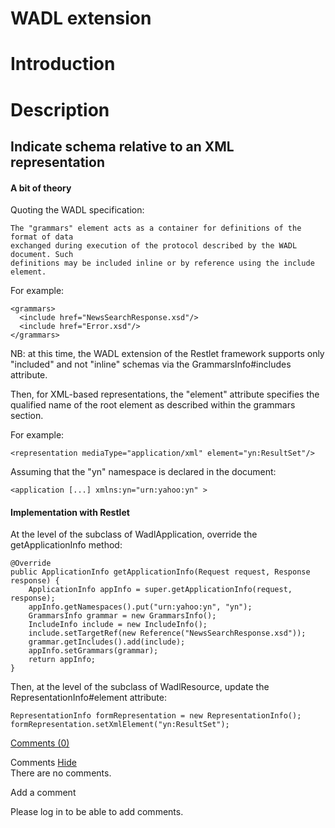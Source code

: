 WADL extension
==============

Introduction
============

Description
===========

Indicate schema relative to an XML representation
-------------------------------------------------

#### A bit of theory

Quoting the WADL specification:

    The "grammars" element acts as a container for definitions of the format of data
    exchanged during execution of the protocol described by the WADL document. Such
    definitions may be included inline or by reference using the include element.

For example:

    <grammars>
      <include href="NewsSearchResponse.xsd"/>
      <include href="Error.xsd"/>
    </grammars>

NB: at this time, the WADL extension of the Restlet framework supports
only "included" and not "inline" schemas via the GrammarsInfo\#includes
attribute.

Then, for XML-based representations, the "element" attribute specifies
the qualified name of the root element as described within the grammars
section.

For example:

    <representation mediaType="application/xml" element="yn:ResultSet"/>

Assuming that the "yn" namespace is declared in the document:

    <application [...] xmlns:yn="urn:yahoo:yn" >

#### Implementation with Restlet

At the level of the subclass of WadlApplication, override the
getApplicationInfo method:

    @Override
    public ApplicationInfo getApplicationInfo(Request request, Response response) {
        ApplicationInfo appInfo = super.getApplicationInfo(request, response);
        appInfo.getNamespaces().put("urn:yahoo:yn", "yn");
        GrammarsInfo grammar = new GrammarsInfo();
        IncludeInfo include = new IncludeInfo();
        include.setTargetRef(new Reference("NewsSearchResponse.xsd"));
        grammar.getIncludes().add(include);
        appInfo.setGrammars(grammar);
        return appInfo;
    }

Then, at the level of the subclass of WadlResource, update the
RepresentationInfo\#element attribute:

    RepresentationInfo formRepresentation = new RepresentationInfo();
    formRepresentation.setXmlElement("yn:ResultSet");

[Comments
(0)](http://web.archive.org/web/20091124075912/http://wiki.restlet.org/docs_1.1/13-restlet/28-restlet/72-restlet.html#)

Comments
[Hide](http://web.archive.org/web/20091124075912/http://wiki.restlet.org/docs_1.1/13-restlet/28-restlet/72-restlet.html#)
\
There are no comments.

Add a comment

Please log in to be able to add comments.
